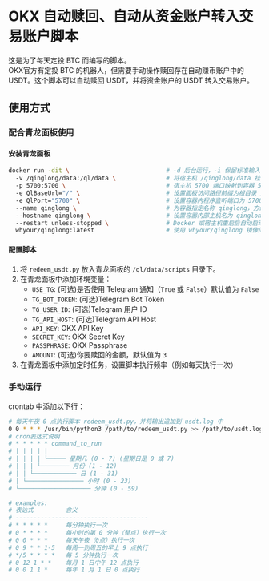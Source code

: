 # OKX 自动赎回、自动从资金账户转入交易账户脚本
这是为了每天定投 BTC 而编写的脚本。  
OKX官方有定投 BTC 的机器人，但需要手动操作赎回存在自动赚币账户中的 USDT。这个脚本可以自动赎回 USDT，并将资金账户的 USDT 转入交易账户。
## 使用方式
### 配合青龙面板使用
#### 安装青龙面板
```bash
docker run -dit \                           # -d 后台运行，-i 保留标准输入，-t 分配伪终端
  -v /qinglong/data:/ql/data \              # 将宿主机 /qinglong/data 挂载到容器 /ql/data，持久化配置
  -p 5700:5700 \                            # 宿主机 5700 端口映射到容器 5700 端口
  -e QlBaseUrl="/" \                        # 设置面板访问路径前缀为根目录 /
  -e QlPort="5700" \                        # 设置容器内程序监听端口为 5700
  --name qinglong \                         # 为容器指定名称 qinglong，方便后续管理
  --hostname qinglong \                     # 设置容器内部主机名为 qinglong
  --restart unless-stopped \                # Docker 或宿主机重启后自动启动，除非手动停止
  whyour/qinglong:latest                    # 使用 whyour/qinglong 镜像的 latest 标签
```
#### 配置脚本
1. 将 `redeem_usdt.py` 放入青龙面板的 `/ql/data/scripts` 目录下。
2. 在青龙面板中添加环境变量：
   - `USE_TG`: (可选)是否使用 Telegram 通知（`True` 或 `False`）默认值为 `False`
   - `TG_BOT_TOKEN`: (可选)Telegram Bot Token
   - `TG_USER_ID`: (可选)Telegram 用户 ID
   - `TG_API_HOST`: (可选)Telegram API Host
   - `API_KEY`: OKX API Key
   - `SECRET_KEY`: OKX Secret Key
   - `PASSPHRASE`: OKX Passphrase
   - `AMOUNT`: (可选)你要赎回的金额，默认值为 `3`
3. 在青龙面板中添加定时任务，设置脚本执行频率（例如每天执行一次）

### 手动运行
crontab 中添加以下行：
```bash
# 每天午夜 0 点执行脚本 redeem_usdt.py，并将输出追加到 usdt.log 中
0 0 * * * /usr/bin/python3 /path/to/redeem_usdt.py >> /path/to/usdt.log 2>&1
# cron表达式说明
# * * * * * command_to_run
# | | | | |
# | | | | └───── 星期几 (0 - 7) (星期日是 0 或 7)
# | | | └──────── 月份 (1 - 12)
# | | └──────────── 日 (1 - 31)
# | └──────────────── 小时 (0 - 23)
# └──────────────────── 分钟 (0 - 59)

# examples:
# 表达式         含义
# -------------------------------------
# * * * * *     每分钟执行一次
# 0 * * * *     每小时的第 0 分钟（整点）执行一次
# 0 0 * * *     每天午夜（0点）执行一次
# 0 9 * * 1-5   每周一到周五的早上 9 点执行
# */5 * * * *   每 5 分钟执行一次
# 0 12 1 * *    每月 1 日中午 12 点执行
# 0 0 1 1 *     每年 1 月 1 日 0 点执行
```